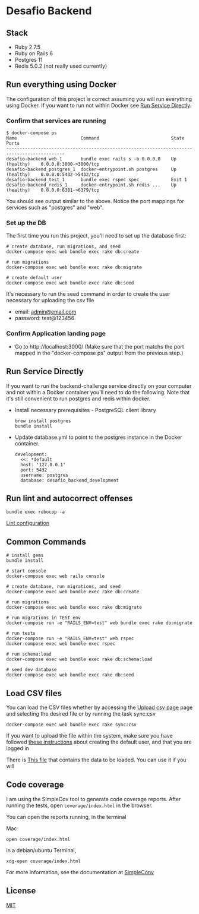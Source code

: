 # Desafio Backend

## Stack
- Ruby 2.7.5
- Ruby on Rails 6
- Postgres 11
- Redis 5.0.2 (not really used currently)

## Run everything using Docker

The configuration of this project is correct assuming you will run everything using Docker.  If you want to run not within Docker see [Run Service Directly](#run-service-directly).

### Confirm that services are running

```
$ docker-compose ps
Name                        Command                           State           Ports         
--------------------------------------------------------------------------------------------
desafio-backend_web_1       bundle exec rails s -b 0.0.0.0    Up (healthy)    0.0.0.0:3000->3000/tcp
desafio-backend_postgres_1  docker-entrypoint.sh postgres     Up (healthy)    0.0.0.0:5432->5432/tcp
desafio-backend_test_1      bundle exec rspec spec            Exit 1
desafio-backend_redis_1     docker-entrypoint.sh redis ...    Up (healthy)    0.0.0.0:6381->6379/tcp
```

You should see output similar to the above.  Notice the port mappings for services such as "postgres" and "web".

### Set up the DB

The first time you run this project, you'll need to set up the database first:

```shell script
# create database, run migrations, and seed
docker-compose exec web bundle exec rake db:create

# run migrations
docker-compose exec web bundle exec rake db:migrate

# create default user
docker-compose exec web bundle exec rake db:seed
```

It's necessary to run the seed command in order to create the user necessary for uploading the csv file
- email: admin@email.com
- password: test@123456

### Confirm Application landing page

- Go to http://localhost:3000/ (Make sure that the port matchs the port mapped in the "docker-compose ps" output from the previous step.)

## Run Service Directly

If you want to run the backend-challenge service directly on your computer and not within a Docker container you'll need to do the following.  Note that it's still convenient to run postgres and redis within docker.

- Install necessary prerequisites - PostgreSQL client library
  ```shell script
  brew install postgres
  bundle install
  ```
- Update database.yml to point to the postgres instance in the Docker container.
  ```
  development:
    <<: *default
    host: '127.0.0.1'
    port: 5432
    username: postgres
    database: desafio_backend_development
  ```

## Run lint and autocorrect offenses
```shell script
bundle exec rubocop -a
```
[Lint configuration](.rubocop.yml)

## Common Commands
```shell script
# install gems
bundle install

# start console
docker-compose exec web rails console

# create database, run migrations, and seed
docker-compose exec web bundle exec rake db:create

# run migrations
docker-compose exec web bundle exec rake db:migrate

# run migrations in TEST env
docker-compose run -e "RAILS_ENV=test" web bundle exec rake db:migrate

# run tests
docker-compose run -e "RAILS_ENV=test" web rspec
docker-compose exec web bundle exec rspec

# run schema:load
docker-compose exec web bundle exec rake db:schema:load

# seed dev database
docker-compose exec web bundle exec rake db:seed
```

## Load CSV files

You can load the CSV files whether by accessing the [Upload csv page]('http://localhost:3000/deputies/new') page and selecting the desired file or by running the task sync:csv

```
docker-compose exec web bundle exec rake sync:csv
```

If you want to upload the file within the system, make sure you have followed [these instructions](#set-up-the-db) about creating the default user, and that you are logged in 

There is [This file](/lib/tasks/seed/seed_files/csv/ano-2021.csv) that contains the data to be loaded. You can use it if you will

## Code coverage

I am using the SimpleCov tool to generate code coverage reports. After running the tests, open `coverage/index.html` in the browser.

You can open the reports running, in the terminal

Mac
```
open coverage/index.html
```

in a debian/ubuntu Terminal,
```
xdg-open coverage/index.html
```

For more information, see the documentation at [SimpleConv](https://github.com/simplecov-ruby/simplecov)

## License
[MIT](https://choosealicense.com/licenses/mit/)
